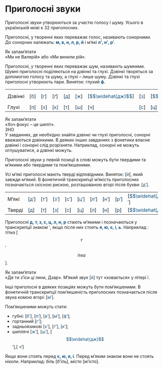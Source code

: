 # Приголосні звуки

Приголоснi звуки утворюються за участю голосу i шуму. Усього в українськiй мовi є 32 приголосних.

Приголоснi, у твореннi яких переважає голос, називають сонорними. До сонорних належать: <b><font color="#0F5181">м, в, н, л, р, й</font></b> i м’якi <b><font color="#0F5181">л′, н′, р′</font></b>.

<div class="alg-wrap">
<span class="alg">Як запам’ятати</span> 
<div class="alg-text">
«Ми не Валерiй» або «Ми винили рiй».
</div>
</div>

Приголоснi, у твореннi яких переважає шум, називають шумними. Шумнi приголоснi подiляються на дзвiнкi та глухi. Дзвiнкi творяться за допомогою голосу та шуму, а глухi – лише шуму. Дзвiнкi та глухi приголоснi утворюють пари. Виняток: глухий <b><font color="#0F5181">ф</font></b>.

<div class="centered-table-wrapper">
<table class="centered-table">
<tr>
<td>Дзвiнкi</td>
<td>[<font color="#0F5181">б</font>]</td>
<td>[<font color="#0F5181">г</font>]</td>
<td>[<font color="#0F5181">ґ</font>]</td>
<td>[<font color="#0F5181">д</font>]</td>
<td>[<font color="#0F5181">ж</font>]</td>
<td>[<font color="#0F5181">$$\widehat{дж}$$</font>]</td>
<td>[<font color="#0F5181">з</font>]</td>
<td>[<font color="#0F5181">$$\widehat{дз}$$</font>]</td>
<td>[<font color="#0F5181">д′</font>]</td>
<td>[<font color="#0F5181">з</font>]</td>
<td>[<font color="#0F5181">$$\widehat{дз}′$$</font>]</td>
<td></td>
</tr>
<tr>
<td>Глухi</td>
<td>[<font color="#0F5181">п</font>]</td>
<td>[<font color="#0F5181">х</font>]</td>
<td>[<font color="#0F5181">к<font>]</td>
<td>[<font color="#0F5181">т</font>]</td>
<td>[<font color="#0F5181">ш</font>]</td>
<td>[<font color="#0F5181">ч</font>]</td>
<td>[<font color="#0F5181">с</font>]</td>
<td>[<font color="#0F5181">ц</font>]</td>
<td>[<font color="#0F5181">т′</font>]</td>
<td>[<font color="#0F5181">с′</font>]</td>
<td>[<font color="#0F5181">ц′</font>]</td>
<td>[<font color="#0F5181">ф</font>]</td>
</tr>
</table>
</div>

<div class="alg-wrap">
<span class="alg">Як запам’ятати</span> 
<div class="alg-text">
«Хоч фокус – це шепiт».
</div>
</div>

<div class="alg-wrap">
<span class="alg">ЗНО</span> 
<div class="alg-text">
У завданнях, де необхiдно знайти дзвiнкi чи глухi приголоснi, сонорнi вважаються дзвiнкими. В деяких iнших завданнях з фонетики власне дзвiнкi i сонорнi слiд розрiзняти. Наприклад, сонорнi не можуть оглушуватися, а дзвiнкi можуть.
</div>
</div>

Приголоснi звуки у певнiй позицiї в словi можуть бути твердими та м’якими або твердими та пом’якшеними.

Усi м’якi приголоснi мають твердi вiдповiдники. Виняток: [<font color="#0F5181">й</font>], який завжди м’який. В фонетичнiй транскрипцiї м’якiсть приголосних позначається скiсною рискою, розташованою вгорi пiсля букви: [<font color="#0F5181">д′</font>].

<div class="centered-table-wrapper">
<table class="centered-table">
<tr>
<td>М’якi</td>
<td>[<font color="#0F5181">д′</font>]</td>
<td>[<font color="#0F5181">т′</font>]</td>
<td>[<font color="#0F5181">з′</font>]</td>
<td>[<font color="#0F5181">с′</font>]</td>
<td>[<font color="#0F5181">ц′</font>]</td>
<td>[<font color="#0F5181">л′</font>]</td>
<td>[<font color="#0F5181">н′</font>]</td>
<td>[<font color="#0F5181">р′</font>]</td>
<td>[<font color="#0F5181">$$\widehat{дз}$$′</font>]</td>
<td>[<font color="#0F5181">й</font>]</td>
</tr>
<tr>
<td>Твердi</td>
<td>[<font color="#0F5181">д</font>]</td>
<td>[<font color="#0F5181">т</font>]</td>
<td>[<font color="#0F5181">з<font>]</td>
<td>[<font color="#0F5181">с</font>]</td>
<td>[<font color="#0F5181">ц</font>]</td>
<td>[<font color="#0F5181">л</font>]</td>
<td>[<font color="#0F5181">н</font>]</td>
<td>[<font color="#0F5181">р</font>]</td>
<td>[<font color="#0F5181">$$\widehat{дз}$$</font>]</td>
<td></td>
</tr>
</table>
</div>

Приголоснi <b><font color="#0F5181">д, т, з, с, ц, л, н, р</font></b> стають м’якими i позначаються у транскрипцiї знаком ′, якщо пiсля них стоять <b><font color="#0F5181">я, ю, є, i, ь</font></b>. Наприклад : *тiтка* [$$т$$′$$\acute{і}тка$$].

<div class="alg-wrap">
<span class="alg">Як запам’ятати</span> 
<div class="alg-text">
«Де ти з’їси цi лини, Дзар». М’який звук [<font color="#0F5181">й</font>] тут «ховається» у лiтерi <font color="#0F5181">ї</font>.
</div>
</div>

Iншi приголоснi в деяких позицiях можуть бути пом’якшеними. В фонетичнiй транскрипцiї пом’якшенiсть приголосних позначається пiсля звука комою вгорi: [<font color="#0F5181">м’</font>].

Пом’якшеними можуть стати:
 * губнi: [<font color="#0F5181">б’</font>], [<font color="#0F5181">п’</font>], [<font color="#0F5181">в’</font>], [<font color="#0F5181">м’</font>], [<font color="#0F5181">ф’</font>];
 * гортанний [<font color="#0F5181">г’</font>];
 * задньоязиковi [<font color="#0F5181">х’</font>], [<font color="#0F5181">ґ’</font>], [<font color="#0F5181">к’</font>];
 * шиплячi [<font color="#0F5181">ж’</font>], [<font color="#0F5181">ш’</font>], [<font color="#0F5181">$$\widehat{дж}$$</font>’],[ <font color="#0F5181">ч</font>’]

Якщо вони стоять перед <b><font color="#0F5181">є, ю, я, i</font></b>. Перед м’яким знаком вони не стоять нiколи. Наприклад: *бiль* [б’iль], *мiсто* [м’iсто]. 

